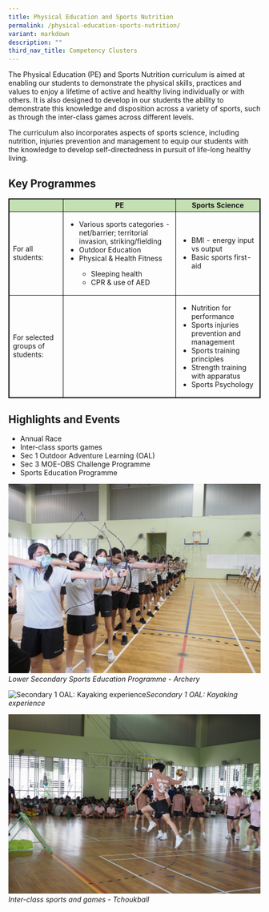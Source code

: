 ```yaml
---
title: Physical Education and Sports Nutrition
permalink: /physical-education-sports-nutrition/
variant: markdown
description: ""
third_nav_title: Competency Clusters
---
```

The Physical Education (PE) and Sports Nutrition curriculum is aimed at enabling our students to demonstrate the physical skills, practices and values to enjoy a lifetime of active and healthy living individually or with others. It is also designed to develop in our students the ability to demonstrate this knowledge and disposition across a variety of sports, such as through the inter-class games across different levels.

The curriculum also incorporates aspects of sports science, including nutrition, injuries prevention and management  to equip our students with the knowledge to develop self-directedness in pursuit of life-long healthy living.

## Key Programmes

<style type="text/css">
table, th, td, tr {
	border: 1px solid black;
	font-size:14px;
	}

	ol.small {list-style-type: lower-roman;font-size:14px;}
	
.tg-s7g5{background-color:#C5E0B3; vertical-align:top
	}

	p.small{
#   line-height: 1.0; font-style:italic; font-size: 16px;
}
</style>
<table style="width:100%">
<thead>
<tr>
<th class="tg-s7g5"> </th>
<th class="tg-s7g5">PE</th>
<th class="tg-s7g5">Sports Science</th>
</tr>
</thead>
<tbody>
<tr>
 <td>For all students:</td>
		
<td>
<ul><li>Various sports categories - net/barrier; territorial invasion, striking/fielding</li>
<li>Outdoor Education</li>
<li> Physical &amp; Health Fitness</li>
<ul><li>Sleeping health</li>
<li>CPR &amp; use of AED</li>
</ul></ul></td>
	
<td>
<ul><li>BMI - energy input vs output</li>
<li>Basic sports first-aid</li></ul></td></tr>
	
<tr>
<td>For selected groups of students:</td><td>
</td>
<td>

<ul><li>Nutrition for performance</li>
    
<li>Sports injuries prevention and management</li>
    
<li>Sports training principles</li>
    
<li>Strength training with apparatus</li>
    
<li>Sports Psychology</li></ul>
</td></tr>
</tbody></table>
	
## Highlights and Events

<ul><li>Annual Race</li>
<li>Inter-class sports games</li>
<li>Sec 1 Outdoor Adventure Learning (OAL)</li>
<li>Sec 3 MOE-OBS Challenge Programme</li>
<li>Sports Education Programme</li></ul>

![Lower Secondary Sports Education Programme - Archery](/images/2023%20PE/PA260268.jpg)
<i>Lower Secondary Sports Education Programme - Archery</i>

![Secondary 1 OAL: Kayaking experience](/images/2023%20PE/Kayaking_experience.png)<i>Secondary 1 OAL: Kayaking experience</i>


![Inter-class sports and games - Tchoukball](/images/2023%20PE/Inter_class_sports_and_games___Tchoukball.png)<i>Inter-class sports and games - Tchoukball</i>